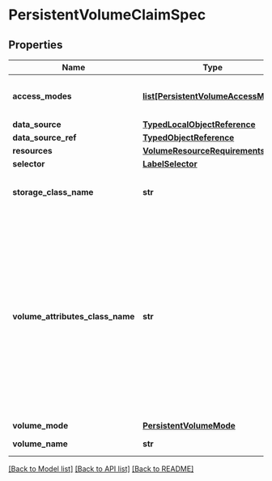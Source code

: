 # PersistentVolumeClaimSpec

## Properties
Name | Type | Description | Notes
------------ | ------------- | ------------- | -------------
**access_modes** | [**list[PersistentVolumeAccessMode]**](PersistentVolumeAccessMode.md) | accessModes contains the desired access modes the volume should have. More info: https://kubernetes.io/docs/concepts/storage/persistent-volumes#access-modes-1 +optional | [optional] 
**data_source** | [**TypedLocalObjectReference**](TypedLocalObjectReference.md) |  | [optional] 
**data_source_ref** | [**TypedObjectReference**](TypedObjectReference.md) |  | [optional] 
**resources** | [**VolumeResourceRequirements**](VolumeResourceRequirements.md) |  | [optional] 
**selector** | [**LabelSelector**](LabelSelector.md) |  | [optional] 
**storage_class_name** | **str** | storageClassName is the name of the StorageClass required by the claim. More info: https://kubernetes.io/docs/concepts/storage/persistent-volumes#class-1 +optional | [optional] 
**volume_attributes_class_name** | **str** | volumeAttributesClassName may be used to set the VolumeAttributesClass used by this claim. If specified, the CSI driver will create or update the volume with the attributes defined in the corresponding VolumeAttributesClass. This has a different purpose than storageClassName, it can be changed after the claim is created. An empty string value means that no VolumeAttributesClass will be applied to the claim but it&#39;s not allowed to reset this field to empty string once it is set. If unspecified and the PersistentVolumeClaim is unbound, the default VolumeAttributesClass will be set by the persistentvolume controller if it exists. If the resource referred to by volumeAttributesClass does not exist, this PersistentVolumeClaim will be set to a Pending state, as reflected by the modifyVolumeStatus field, until such as a resource exists. More info: https://kubernetes.io/docs/concepts/storage/persistent-volumes#volumeattributesclass (Alpha) Using this field requires the VolumeAttributesClass feature gate to be enabled. +featureGate&#x3D;VolumeAttributesClass +optional | [optional] 
**volume_mode** | [**PersistentVolumeMode**](PersistentVolumeMode.md) |  | [optional] 
**volume_name** | **str** | volumeName is the binding reference to the PersistentVolume backing this claim. +optional | [optional] 

[[Back to Model list]](../README.md#documentation-for-models) [[Back to API list]](../README.md#documentation-for-api-endpoints) [[Back to README]](../README.md)


